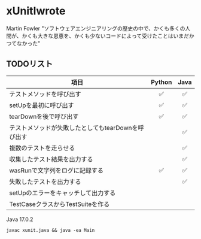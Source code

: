 # xUnitIwrote

Martin Fowler "ソフトウェアエンジニアリングの歴史の中で、かくも多くの人間が、かくも大きな恩恵を、かくも少ないコードによって受けたことはいまだかつてなかった"

## TODOリスト

| 項目 | Python | Java |
| - | :-: | :-: |
テストメソッドを呼び出す | ✅ | ✅ |
setUpを最初に呼び出す | ✅ | ✅ |
tearDownを後で呼び出す| ✅ | ✅ |
テストメソッドが失敗したとしてもtearDownを呼び出す | | ✅ |
複数のテストを走らせる | | ✅ |
収集したテスト結果を出力する | | ✅ |
wasRunで文字列をログに記録する | ✅ | ✅ |
失敗したテストを出力する | | ✅ |
setUpのエラーをキャッチして出力する | |
TestCaseクラスからTestSuiteを作る | | |


Java 17.0.2
```
javac xunit.java && java -ea Main
```